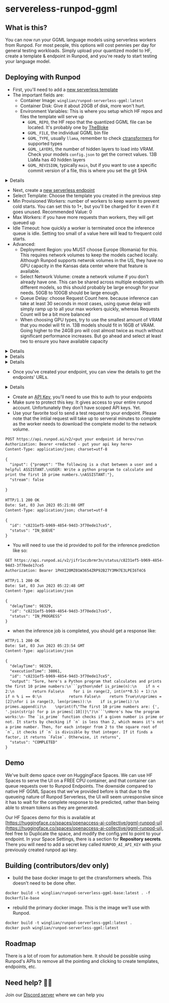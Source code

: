 # servereless-runpod-ggml

## What is this?

You can now run your GGML language models using serverless workers from Runpod. For most people, this options will cost pennies per day
for general testing workloads. Simply upload your quantized model to HF, create a template & endpoint in Runpod, and 
you're ready to start testing your language model.

## Deploying with Runpod

- First, you'll need to add a [new serverless template](https://www.runpod.io/console/serverless/user/templates)
- The important fields are:
  - Container Image: `winglian/runpod-serverless-ggml:latest` 
  - Container Disk: Give it about 20GB of disk, more won't hurt.
  - Environment Variables: This is where you setup which HF repos and files the template will serve up
    - `GGML_REPO`, the HF repo that the quantized GGML file can be located. It's probably one by [TheBloke](https://huggingface.co/TheBloke)
    - `GGML_FILE`, the individual GGML bin file
    - `GGML_TYPE`, usually `llama`, remember to check [ctransformers](https://github.com/marella/ctransformers#supported-models) for supported types
    - `GGML_LAYERS`, the number of hidden layers to load into VRAM. Check your models `config.json` to get the correct values. 13B LlaMa has 40 hidden layers
    - `GGML_REVISION`, typically `main`, but if you want to use a specific commit version of a file, this is where you set the git SHA
<details>

![configure template](static/configure-template.png)
</details>

- Next, create a [new serverless endpoint](https://www.runpod.io/console/serverless/user/endpoints)
- Select Template: Choose the template you created in the previous step
- Min Provisioned Workers: number of workers to keep warm to prevent cold starts. You can set this to 1+, but you'll be charged for it even if it goes unused. Recommended Value: 0
- Max Workers: if you have more requests than workers, they will get queued up
- Idle Timeout: how quickly a worker is terminated once the inference queue is idle. Setting too small of a value here will lead to frequent cold starts. 
- Advanced:
  - Deployment Region: you MUST choose Europe (Romania) for this. This requires network volumes to keep the models cached locally. Although Runpod supports netwrok volumes in the US, they have no GPU capacity in the Kansas data center where that feature is available.
  - Select Network Volume: create a network volume if you don't already have one. This can be shared across multiple endpoints with different models, so this should probably be large enough for your needs. 50GB to 100GB should be large enough.
  - Queue Delay: choose Request Count here. because inference can take at least 30 seconds in most cases, using queue delay will simply ramp up to all your max workers quickly, whereas Requests Count will be a bit more balanced
  - When choosing GPU types, try to use the smallest amount of VRAM that you model will fit in. 13B models should fit in 16GB of VRAM. Going higher to the 24GB pro will cost almost twice as much without significant performance increases. But go ahead and select at least two to ensure you have available capacity

<details>

![create endpoint](static/create-endpoint.png)

</details>
<details>

![configure volumes](static/configure-volumes.png)

</details>
<details>

![configure gpus](static/configure-gpus.png)

</details>

- Once you've created your endpoint, you can view the details to get the endpoints' URLs.
<details>

![endpoint details](static/endpoint-urls.png)
</details>

- Create an [API Key](https://www.runpod.io/console/serverless/user/settings), you'll need to use this to auth to your endpoints
- Make sure to protect this key. It gives access to your entire runpod account. Unfortunately they don't have scoped API keys. Yet.
- Use your favorite tool to send a test request to your endpoint. Please note that the intiial request will take up to serveral minutes to complete as the worker needs to download the complete model to the network volume.

```http request
POST https://api.runpod.ai/v2/<put your endpoint id here>/run
Authorization: Bearer <redacted - put your api key here>
Content-Type: application/json; charset=utf-8

{
  "input": {"prompt": "The following is a chat between a user and a helpful ASSISTANT.\nUSER: Write a python program to calculate and print the first 10 prime numbers.\nASSISTANT:"},
  "stream": false
  
}

HTTP/1.1 200 OK
Date: Sat, 03 Jun 2023 05:21:08 GMT
Content-Type: application/json; charset=utf-8

{
  "id": "c8231ef5-b969-4854-94d3-3f70ede17ce5",
  "status": "IN_QUEUE"
}
```

- You will need to use the id provided to poll for the inference prediction like so:
```http request
GET https://api.runpod.ai/v2/jifr1oczbrmr3n/status/c8231ef5-b969-4854-94d3-3f70ede17ce5
Authorization: Bearer 1PHXI20MZ01W3654ZRP92B27Y3MH7E3LPEI6T4C6

HTTP/1.1 200 OK
Date: Sat, 03 Jun 2023 05:22:48 GMT
Content-Type: application/json

{
  "delayTime": 98329,
  "id": "c8231ef5-b969-4854-94d3-3f70ede17ce5",
  "status": "IN_PROGRESS"
}
```

- when the inference job is completed, you should get a response like:
```http request
HTTP/1.1 200 OK
Date: Sat, 03 Jun 2023 05:23:54 GMT
Content-Type: application/json

{
  "delayTime": 98329,
  "executionTime": 38061,
  "id": "c8231ef5-b969-4854-94d3-3f70ede17ce5",
  "output": "Sure, here's a Python program that calculates and prints the first 10 prime numbers:\n```python\ndef is_prime(n):\n    if n < 2:\n        return False\n    for i in range(2, int(n**0.5) + 1):\n        if n % i == 0:\n            return False\n    return True\n\nprimes = [2]\nfor i in range(3, len(primes)):\n    if is_prime(i):\n        primes.append(i)\n    \nprint(f\"The first 10 prime numbers are: {', '.join(str(p) for p in primes[:10])}\")\n```\nHere's how the program works:\n- The `is_prime` function checks if a given number is prime or not. It starts by checking if `n` is less than 2, which means it's not a prime number. Then, for each integer from 2 to the square root of `n`, it checks if `n` is divisible by that integer. If it finds a factor, it returns `False`. Otherwise, it returns",
  "status": "COMPLETED"
}
```

## Demo

We've built demo space over on HuggingFace Spaces. We can use HF Spaces to serve the UI on a FREE CPU container, and 
that container can queue requests over to Runpod Endpoints. The downside compared to native HF GGML Spaces that we've 
provided before is that due to the queueing nature of Runpod Serverless, the UI will seem unresponsive since it has to 
wait for the complete response to be predicted, rather than being able to stream tokens as they are generated.

Our HF Spaces demo for this is available at [https://huggingface.co/spaces/openaccess-ai-collective/ggml-runpod-ui](https://huggingface.co/spaces/openaccess-ai-collective/ggml-runpod-ui),
feel free to Duplicate the space, and modify the config.yml to point to your endpoint. In your Space Settings,
there is a section for **Repository secrets**. There you will need to add a secret key called `RUNPOD_AI_API_KEY` 
with your previously created runpod api key.


## Building (contributors/dev only)

- build the base docker image to get the ctransformers wheels. This doesn't need to be done ofter. 
```shell
docker build -t winglian/runpod-serverless-ggml-base:latest . -f Dockerfile-base
```


- rebuild the primary docker image. This is the image we'll use with Runpod.
```shell
docker build -t winglian/runpod-serverless-ggml:latest .
docker push winglian/runpod-serverless-ggml:latest
``` 

## Roadmap

There is a lot of room for automation here. It should be possible using Runpod's APIs to remove all the pointing and clicking 
to create templates, endpoints, etc.

## Need help? 🙋‍♂️

Join our [Discord server](https://discord.gg/HhrNrHJPRb) where we can help you
